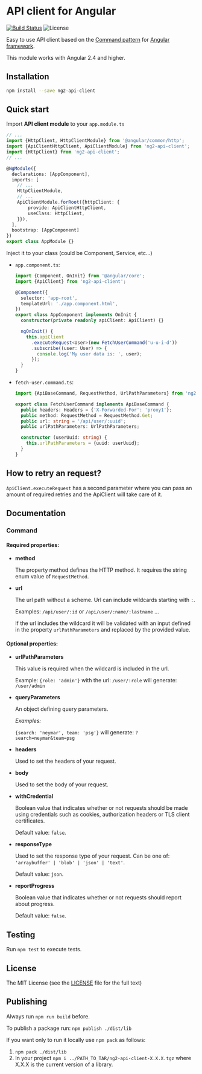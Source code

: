 # API client for Angular

[![Build Status](https://img.shields.io/travis/erento/angular-api-client.svg?style=flat-square)](https://travis-ci.org/erento/angular-api-client)
![License](https://img.shields.io/github/license/erento/angular-api-client.svg?style=flat-square)

Easy to use API client based on the [Command pattern](https://en.wikipedia.org/wiki/Command_pattern) for [Angular framework](https://github.com/angular/angular).

This module works with Angular 2.4 and higher.

## Installation
```sh
npm install --save ng2-api-client
```

## Quick start
Import __API client module__ to your `app.module.ts`
```ts
// ...
import {HttpClient, HttpClientModule} from '@angular/common/http';
import {ApiClientHttpClient, ApiClientModule} from 'ng2-api-client';
import {HttpClient} from 'ng2-api-client';
// ...

@NgModule({
  declarations: [AppComponent],
  imports: [
    // ...
    HttpClientModule,
    // ...
    ApiClientModule.forRoot({httpClient: {
        provide: ApiClientHttpClient,
        useClass: HttpClient,
    }}),
  ],
  bootstrap: [AppComponent]
})
export class AppModule {}
```

Inject it to your class (could be Component, Service, etc...)
- `app.component.ts`:
  ```ts
  import {Component, OnInit} from '@angular/core';
  import {ApiClient} from 'ng2-api-client';

  @Component({
    selector: 'app-root',
    templateUrl: './app.component.html',
  })
  export class AppComponent implements OnInit {
    constructor(private readonly apiClient: ApiClient) {}

    ngOnInit() {
      this.apiClient
        .executeRequest<User>(new FetchUserCommand('u-u-i-d'))
        .subscribe((user: User) => {
          console.log('My user data is: ', user);
        });
    }
  }
  ```

- `fetch-user.command.ts`:
  ```ts
  import {ApiBaseCommand, RequestMethod, UrlPathParameters} from 'ng2-api-client';

  export class FetchUserCommand implements ApiBaseCommand {
    public headers: Headers = {'X-Forwarded-For': 'proxy1'};
    public method: RequestMethod = RequestMethod.Get;
    public url: string = '/api/user/:uuid';
    public urlPathParameters: UrlPathParameters;

    constructor (userUuid: string) {
      this.urlPathParameters = {uuid: userUuid};
    }
  }
  ```

## How to retry an request?
`ApiClient.executeRequest` has a second parameter where you can pass an amount
of required retries and the ApiClient will take care of it.

## Documentation

### Command
#### Required properties:

- __method__

  The property method defines the HTTP method. It requires the string enum value of `RequestMethod`.

- __url__

  The url path without a scheme. Url can include wildcards starting with `:`.

  Examples: `/api/user/:id` or `/api/user/:name/:lastname` ...

  If the url includes the wildcard it will be validated with an input defined in the property
  `urlPathParameters` and replaced by the provided value.


#### Optional properties:

- __urlPathParameters__

  This value is required when the wildcard is included in the url.

  Example: `{role: 'admin'}` with the url: `/user/:role` will generate: `/user/admin`

- __queryParameters__

  An object defining query parameters.

  _Examples:_

   `{search: 'neymar', team: 'psg'}` will generate: `?search=neymar&team=psg`

- __headers__

  Used to set the headers of your request.

- __body__

  Used to set the body of your request.

- __withCredential__

  Boolean value that indicates whether or not requests should be made using credentials
  such as cookies, authorization headers or TLS client certificates.

  Default value: `false`.

- __responseType__

  Used to set the response type of your request. Can be one of:
  `'arraybuffer' | 'blob' | 'json' | 'text'`.

  Default value: `json`.

- __reportProgress__

  Boolean value that indicates whether or not requests should report about progress.

  Default value: `false`.

## Testing
Run `npm test` to execute tests.

## License
The MIT License (see the [LICENSE](LICENSE.md) file for the full text)

## Publishing
Always run `npm run build` before.

To publish a package run: `npm publish ./dist/lib`

If you want only to run it locally use `npm pack` as follows:
1. `npm pack ./dist/lib`
2. In your project `npm i ../PATH_TO_TAR/ng2-api-client-X.X.X.tgz` where X.X.X is the current version of a library.
